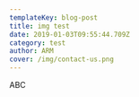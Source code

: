 ```yaml
---
templateKey: blog-post
title: img test
date: 2019-01-03T09:55:44.709Z
category: test
author: ARM
cover: /img/contact-us.png
---
```

ABC
